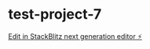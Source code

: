 # test-project-7

[Edit in StackBlitz next generation editor ⚡️](https://stackblitz.com/~/github.com/Martin-koder1/test-project-7)